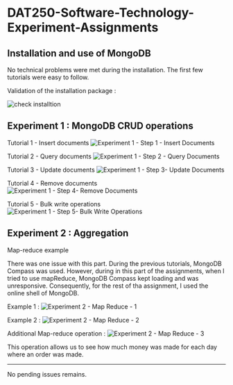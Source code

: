 # DAT250-Software-Technology-Experiment-Assignments

## Installation and use of MongoDB

No technical problems were met during the installation.
The first few tutorials were easy to follow.

Validation of the installation package :

![check installtion](https://user-images.githubusercontent.com/95423689/191469762-8c0b8281-829f-4320-99cc-bdc854d90a85.png)


## Experiment 1 : MongoDB CRUD operations

Tutorial 1 - Insert documents
![Experiment 1 - Step 1 - Insert Documents](https://user-images.githubusercontent.com/95423689/191470172-71b88e64-bda5-4477-af91-02498931bf42.png)

Tutorial 2 - Query documents
![Experiment 1 - Step 2 - Query Documents](https://user-images.githubusercontent.com/95423689/191470194-824de5b7-72ff-428a-9d22-104dba279462.png)

Tutorial 3 - Update documents
![Experiment 1 - Step 3- Update Documents ](https://user-images.githubusercontent.com/95423689/191470208-de1f0cb3-6877-445a-aeaf-5d05fb29ca24.png)

Tutorial 4 - Remove documents
![Experiment 1 - Step 4- Remove Documents ](https://user-images.githubusercontent.com/95423689/191470220-2b90fdac-7efa-40d6-9bc1-31c5651a0acf.png)

Tutorial 5 - Bulk write operations
![Experiment 1 - Step 5- Bulk Write Operations](https://user-images.githubusercontent.com/95423689/191470234-ee6c269b-608a-49bb-a57c-b6aab9938037.png)


## Experiment 2 : Aggregation

Map-reduce example

There was one issue with this part. During the previous tutorials, MongoDB Compass was used. However, during in this part of the assignments, when I tried to use mapReduce, MongoDB Compass kept loading and was unresponsive. Consequently, for the rest of tha assignment, I used the online shell of MongoDB.

Example 1 :
![Experiment 2 - Map Reduce - 1](https://user-images.githubusercontent.com/95423689/191471194-0b74787d-fe7f-40b1-a53b-6d9ff4ea65e2.png)

Example 2 :
![Experiment 2 - Map Reduce - 2](https://user-images.githubusercontent.com/95423689/191471685-73d2c5e5-2086-4c62-ab9e-fda91efb7b78.png)

Additional Map-reduce operation :
![Experiment 2 - Map Reduce - 3](https://user-images.githubusercontent.com/95423689/191471793-032f4d42-05a3-4418-be5e-d0b3cb32c750.png)

This operation allows us to see how much money was made for each day where an order was made.

***

No pending issues remains.
